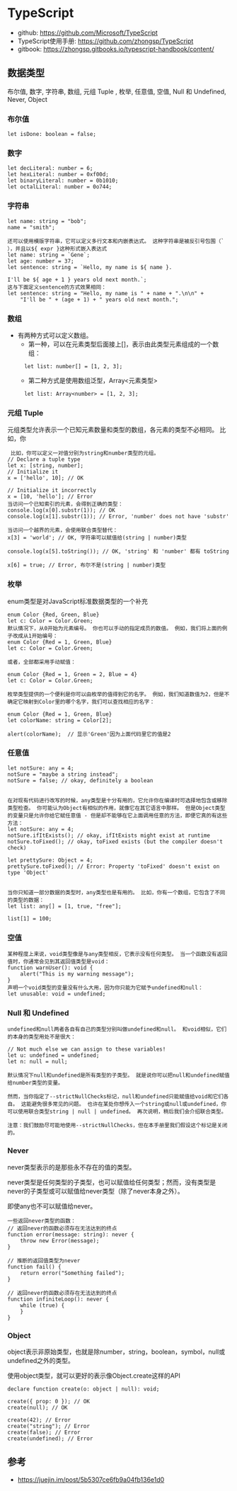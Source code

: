 # TypeScript

- github: https://github.com/Microsoft/TypeScript
- TypeScript使用手册: https://github.com/zhongsp/TypeScript
- gitbook: https://zhongsp.gitbooks.io/typescript-handbook/content/


## 数据类型
布尔值, 数字, 字符串, 数组, 元组 Tuple , 枚举, 任意值, 空值, Null 和 Undefined, Never, Object

### 布尔值

```
let isDone: boolean = false;
```
### 数字
```
let decLiteral: number = 6;
let hexLiteral: number = 0xf00d;
let binaryLiteral: number = 0b1010;
let octalLiteral: number = 0o744;
```
### 字符串
```
let name: string = "bob";
name = "smith";

还可以使用模版字符串，它可以定义多行文本和内嵌表达式。 这种字符串是被反引号包围（` ），并且以${ expr }这种形式嵌入表达式
let name: string = `Gene`;
let age: number = 37;
let sentence: string = `Hello, my name is ${ name }.

I'll be ${ age + 1 } years old next month.`;
这与下面定义sentence的方式效果相同：
let sentence: string = "Hello, my name is " + name + ".\n\n" +
    "I'll be " + (age + 1) + " years old next month.";

```

### 数组
- 有两种方式可以定义数组。 
  - 第一种，可以在元素类型后面接上[]，表示由此类型元素组成的一个数组：
  ```
    let list: number[] = [1, 2, 3];
  ```
  - 第二种方式是使用数组泛型，Array<元素类型>
  ```
    let list: Array<number> = [1, 2, 3];
  ```

### 元组 Tuple

元组类型允许表示一个已知元素数量和类型的数组，各元素的类型不必相同。 比如，你

```
 比如，你可以定义一对值分别为string和number类型的元组。
// Declare a tuple type
let x: [string, number];
// Initialize it
x = ['hello', 10]; // OK

// Initialize it incorrectly
x = [10, 'hello']; // Error
当访问一个已知索引的元素，会得到正确的类型：
console.log(x[0].substr(1)); // OK
console.log(x[1].substr(1)); // Error, 'number' does not have 'substr'

当访问一个越界的元素，会使用联合类型替代：
x[3] = 'world'; // OK, 字符串可以赋值给(string | number)类型

console.log(x[5].toString()); // OK, 'string' 和 'number' 都有 toString

x[6] = true; // Error, 布尔不是(string | number)类型
```
### 枚举
enum类型是对JavaScript标准数据类型的一个补充

```
enum Color {Red, Green, Blue}
let c: Color = Color.Green;
默认情况下，从0开始为元素编号。 你也可以手动的指定成员的数值。 例如，我们将上面的例子改成从1开始编号：
enum Color {Red = 1, Green, Blue}
let c: Color = Color.Green;

或者，全部都采用手动赋值：

enum Color {Red = 1, Green = 2, Blue = 4}
let c: Color = Color.Green;

枚举类型提供的一个便利是你可以由枚举的值得到它的名字。 例如，我们知道数值为2，但是不确定它映射到Color里的哪个名字，我们可以查找相应的名字：

enum Color {Red = 1, Green, Blue}
let colorName: string = Color[2];

alert(colorName);  // 显示'Green'因为上面代码里它的值是2

```

### 任意值

```
let notSure: any = 4;
notSure = "maybe a string instead";
notSure = false; // okay, definitely a boolean


在对现有代码进行改写的时候，any类型是十分有用的，它允许你在编译时可选择地包含或移除类型检查。 你可能认为Object有相似的作用，就像它在其它语言中那样。 但是Object类型的变量只是允许你给它赋任意值 - 但是却不能够在它上面调用任意的方法，即便它真的有这些方法：
let notSure: any = 4;
notSure.ifItExists(); // okay, ifItExists might exist at runtime
notSure.toFixed(); // okay, toFixed exists (but the compiler doesn't check)

let prettySure: Object = 4;
prettySure.toFixed(); // Error: Property 'toFixed' doesn't exist on type 'Object'


当你只知道一部分数据的类型时，any类型也是有用的。 比如，你有一个数组，它包含了不同的类型的数据：
let list: any[] = [1, true, "free"];

list[1] = 100;
```

### 空值

```
某种程度上来说，void类型像是与any类型相反，它表示没有任何类型。 当一个函数没有返回值时，你通常会见到其返回值类型是void：
function warnUser(): void {
    alert("This is my warning message");
}
声明一个void类型的变量没有什么大用，因为你只能为它赋予undefined和null：
let unusable: void = undefined;
```

###  Null 和 Undefined

```
undefined和null两者各自有自己的类型分别叫做undefined和null。 和void相似，它们的本身的类型用处不是很大：

// Not much else we can assign to these variables!
let u: undefined = undefined;
let n: null = null;

默认情况下null和undefined是所有类型的子类型。 就是说你可以把null和undefined赋值给number类型的变量。

然而，当你指定了--strictNullChecks标记，null和undefined只能赋值给void和它们各自。 这能避免很多常见的问题。 也许在某处你想传入一个string或null或undefined，你可以使用联合类型string | null | undefined。 再次说明，稍后我们会介绍联合类型。

注意：我们鼓励尽可能地使用--strictNullChecks，但在本手册里我们假设这个标记是关闭的。
```

### Never

never类型表示的是那些永不存在的值的类型。

never类型是任何类型的子类型，也可以赋值给任何类型；然而，没有类型是never的子类型或可以赋值给never类型（除了never本身之外）。 

即使any也不可以赋值给never。

```
一些返回never类型的函数：
// 返回never的函数必须存在无法达到的终点
function error(message: string): never {
    throw new Error(message);
}

// 推断的返回值类型为never
function fail() {
    return error("Something failed");
}

// 返回never的函数必须存在无法达到的终点
function infiniteLoop(): never {
    while (true) {
    }
}
```

### Object

object表示非原始类型，也就是除number，string，boolean，symbol，null或undefined之外的类型。

使用object类型，就可以更好的表示像Object.create这样的API

```
declare function create(o: object | null): void;

create({ prop: 0 }); // OK
create(null); // OK

create(42); // Error
create("string"); // Error
create(false); // Error
create(undefined); // Error

```














## 参考
- https://juejin.im/post/5b5307ce6fb9a04fb136e1d0

